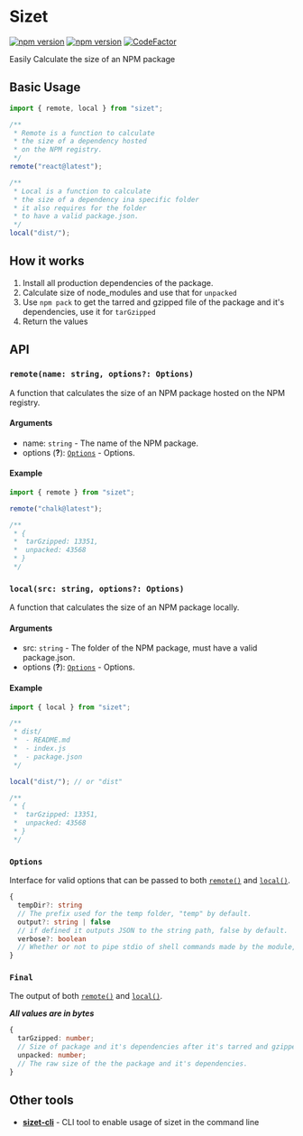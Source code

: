 # Sizet
[![npm version](https://img.shields.io/npm/v/sizet.svg)](https://www.npmjs.com/package/sizet)
[![npm version](https://img.shields.io/npm/dw/sizet.svg)](https://www.npmjs.com/package/sizet)
[![CodeFactor](https://www.codefactor.io/repository/github/flzyy/sizet/badge)](https://www.codefactor.io/repository/github/flzyy/sizet)

Easily Calculate the size of an NPM package

## Basic Usage

```js
import { remote, local } from "sizet";

/**
 * Remote is a function to calculate
 * the size of a dependency hosted
 * on the NPM registry.
 */
remote("react@latest");

/**
 * Local is a function to calculate
 * the size of a dependency ina specific folder
 * it also requires for the folder
 * to have a valid package.json.
 */
local("dist/");
```

## How it works

1. Install all production dependencies of the package.
2. Calculate size of node_modules and use that for `unpacked`
3. Use `npm pack` to get the tarred and gzipped file of the package and it's dependencies, use it for `tarGzipped`
4. Return the values

## API

### `remote(name: string, options?: Options)`

A function that calculates the size of an NPM package hosted on the NPM registry.

#### Arguments

- name: `string` - The name of the NPM package.
- options (**?**): [`Options`](#options) - Options.

#### Example

```js
import { remote } from "sizet";

remote("chalk@latest");

/**
 * {
 *  tarGzipped: 13351,
 *  unpacked: 43568
 * }
 */
```

### `local(src: string, options?: Options)`

A function that calculates the size of an NPM package locally.

#### Arguments

- src: `string` - The folder of the NPM package, must have a valid package.json.
- options (**?**): [`Options`](#options) - Options.

#### Example

```js
import { local } from "sizet";

/**
 * dist/
 *  - README.md
 *  - index.js
 *  - package.json
 */

local("dist/"); // or "dist"

/**
 * {
 *  tarGzipped: 13351,
 *  unpacked: 43568
 * }
 */
```

### `Options`

Interface for valid options that can be passed to both [`remote()`](#remote) and [`local()`](#local).

```ts
{
  tempDir?: string
  // The prefix used for the temp folder, "temp" by default.
  output?: string | false
  // if defined it outputs JSON to the string path, false by default.
  verbose?: boolean
  // Whether or not to pipe stdio of shell commands made by the module, false by default.
}
```

### `Final`

The output of both [`remote()`](#remote) and [`local()`](#local).

**_All values are in bytes_**

```ts
{
  tarGzipped: number;
  // Size of package and it's dependencies after it's tarred and gzipped by `npm pack`.
  unpacked: number;
  // The raw size of the the package and it's dependencies.
}
```

## Other tools

- [**sizet-cli**](https://github.com/FLzyy/sizet-cli) - CLI tool to enable usage of sizet in the command line
